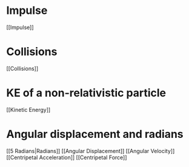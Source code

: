 # Impulse
[[Impulse]]
# Collisions
[[Collisions]]
# KE of a non-relativistic particle
[[Kinetic Energy]]
# Angular displacement and radians
[[5 Radians|Radians]]
[[Angular Displacement]]
[[Angular Velocity]]
[[Centripetal Acceleration]]
[[Centripetal Force]]